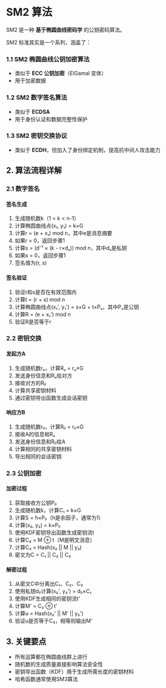 # SM2 算法

SM2 是一种 **基于椭圆曲线密码学** 的公钥密码算法。

SM2 标准其实是一个系列，涵盖了：

### 1.1 SM2 椭圆曲线公钥加密算法

- 类似于 **ECC 公钥加密**（ElGamal 变体）
- 用于加密数据

### 1.2 SM2 数字签名算法

- 类似于 **ECDSA**
- 用于身份认证和数据完整性保护

### 1.3 SM2 密钥交换协议

- 类似于 **ECDH**，但加入了身份绑定机制，提高抗中间人攻击能力

## 2. 算法流程详解

### 2.1 数字签名

#### 签名生成

1. 生成随机数k（1 < k < n-1）
2. 计算椭圆曲线点(x₁, y₁) = k×G
3. 计算r = (e + x₁) mod n，其中e是消息摘要
4. 如果r = 0，返回步骤1
5. 计算s = (d⁻¹ × (k - r×dₐ)) mod n，其中dₐ是私钥
6. 如果s = 0，返回步骤1
7. 签名值为(r, s)

#### 签名验证

1. 验证r和s是否在有效范围内
2. 计算t = (r + s) mod n
3. 计算椭圆曲线点(x₁', y₁') = s×G + t×Pₐ，其中Pₐ是公钥
4. 计算R = (e + x₁') mod n
5. 验证R是否等于r

### 2.2 密钥交换

#### 发起方A

1. 生成随机数rₐ，计算Rₐ = rₐ×G
2. 发送身份信息和Rₐ给对方
3. 接收对方的Rᵦ
4. 计算共享密钥材料
5. 通过密钥导出函数生成会话密钥

#### 响应方B

1. 生成随机数rᵦ，计算Rᵦ = rᵦ×G
2. 接收A的信息和Rₐ
3. 发送身份信息和Rᵦ给A
4. 计算相同的共享密钥材料
5. 导出相同的会话密钥

### 2.3 公钥加密

#### 加密过程

1. 获取接收方公钥Pᵦ
2. 生成随机数k，计算C₁ = k×G
3. 计算S = h×Pᵦ（h是余因子，通常为1）
4. 计算(x₂, y₂) = k×Pᵦ
5. 使用KDF密钥导出函数生成密钥流t
6. 计算C₂ = M ⊕ t（M是明文消息）
7. 计算C₃ = Hash(x₂ || M || y₂)
8. 密文为C = C₁ || C₂ || C₃

#### 解密过程

1. 从密文C中分离出C₁、C₂、C₃
2. 使用私钥dᵦ计算(x₂', y₂') = dᵦ×C₁
3. 使用KDF生成相同的密钥流t'
4. 计算M' = C₂ ⊕ t'
5. 计算u = Hash(x₂' || M' || y₂')
6. 验证u是否等于C₃，相等则输出M'

## 3. 关键要点

- 所有运算都在椭圆曲线群上进行
- 随机数的生成质量直接影响算法安全性
- 密钥导出函数（KDF）用于生成所需长度的密钥材料
- 哈希函数通常使用SM3算法
